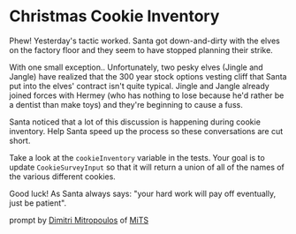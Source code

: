 # Christmas Cookie Inventory

Phew! Yesterday's tactic worked. Santa got down-and-dirty with the elves on the factory floor
and they seem to have stopped planning their strike.

With one small exception.. Unfortunately, two pesky elves (Jingle and Jangle) have realized that
the 300 year stock options vesting cliff that Santa put into the elves' contract isn't quite
typical. Jingle and Jangle already joined forces with Hermey (who has nothing to lose because
he'd rather be a dentist than make toys) and they're beginning to cause a fuss.

Santa noticed that a lot of this discussion is happening during cookie inventory. Help Santa
speed up the process so these conversations are cut short.

Take a look at the `cookieInventory` variable in the tests. Your goal is to update
`CookieSurveyInput` so that it will return a union of all of the names of the various
different cookies.

Good luck! As Santa always says: "your hard work will pay off eventually, just be patient".

prompt by [Dimitri Mitropoulos](https://github.com/dimitropoulos) of
[MiTS](https://www.youtube.com/@MichiganTypeScript)
